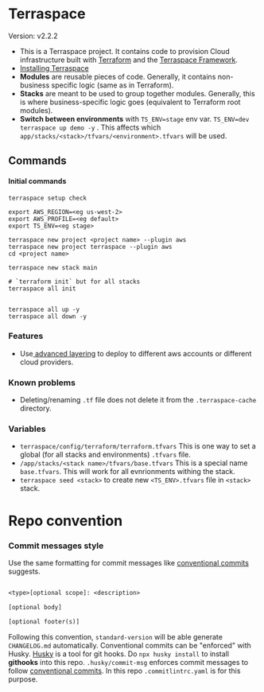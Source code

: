 #  Terraspace
Version: v2.2.2

- This is a Terraspace project. It contains code to provision Cloud infrastructure built with [Terraform](https://www.terraform.io/) and the [Terraspace Framework](https://terraspace.cloud/).
- [Installing Terraspace](https://terraspace.cloud/docs/install/)
- **Modules** are reusable pieces of code. Generally, it contains non-business specific logic (same as in Terraform).
- **Stacks** are meant to be used to group together modules. Generally, this is where business-specific logic goes (equivalent to Terraform root modules).
- **Switch between environments** with `TS_ENV=stage` env var. `TS_ENV=dev terraspace up demo -y`  . This affects which `app/stacks/<stack>/tfvars/<environment>.tfvars` will be used.

## Commands
#### Initial commands
```
terraspace setup check

export AWS_REGION=<eg us-west-2>
export AWS_PROFILE=<eg default>
export TS_ENV=<eg stage>

terraspace new project <project name> --plugin aws
terraspace new project terraspace --plugin aws
cd <project name>

terraspace new stack main

# `terraform init` but for all stacks
terraspace all init


terraspace all up -y
terraspace all down -y

```

### Features
- Use[ advanced layering](https://terraspace.cloud/docs/layering/full-layering/#layering-modes-simple-namespace-provider) to deploy to different aws accounts or different cloud providers.

### Known problems
- Deleting/renaming `.tf` file does not delete it from the `.terraspace-cache` directory.

### Variables
- `terraspace/config/terraform/terraform.tfvars` This is one way to set a global  (for all stacks and environments) `.tfvars` file.
- `/app/stacks/<stack name>/tfvars/base.tfvars`  This is a special name `base.tfvars`. This will work for all evnrionments withing the stack.
- `terraspace seed <stack>` to create new `<TS_ENV>.tfvars` file in `<stack>` stack.



# Repo convention
### Commit messages style
Use the same formatting for commit messages like [conventional commits](https://www.conventionalcommits.org/) suggests.
```txt

<type>[optional scope]: <description>

[optional body]

[optional footer(s)]

```
Following this convention, `standard-version` will be able generate `CHANGELOG.md`  automatically.
Conventional commits can be "enforced" with Husky. [Husky](https://typicode.github.io/husky/#/) is a tool for git hooks.
Do `npx husky install` to install **githooks** into this repo.
`.husky/commit-msg` enforces commit messages to follow [conventional commits](https://www.conventionalcommits.org/en/v1.0.0/).
In this repo `.commitlintrc.yaml` is for this purpose.
